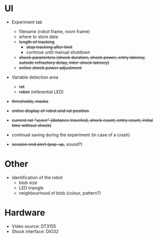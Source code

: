 # UI
* Experiment tab
  * filename (robot frame, room frame)
  * where to store data
  * ~~length of tracking~~
    * ~~stop tracking after limit~~
    * continue until manual shutdown
  * ~~shock parameters (shock duration, shock power, entry latency, outside refractory delay, inter-shock latency)~~
  * ~~online shock power adjustment~~

* Variable detection area
  * ~~rat~~
  * ~~robot~~
  (referential LED)

* ~~thresholds, masks~~

* ~~online display of robot and rat position~~
* ~~current rat "score" (distance travelled, shock count, entry count, initial time without shock)~~
* continual saving during the experiment (in case of a crash)

* ~~session end alert (pop-up,~~ sound?)

# Other
* identification of the robot
  * blob size
  * LED triangle
  * neighbourhood of blob (colour, pattern?)

# Hardware
  * Video source: DT3155
  * Shock interface: DIO32

